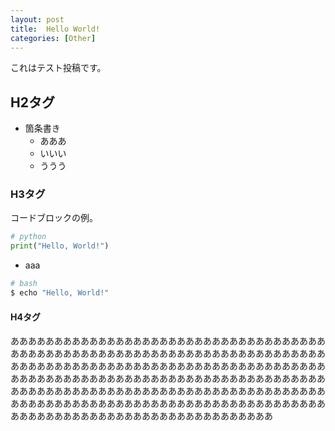 ```yaml
---
layout: post
title:  Hello World!
categories: [Other]
---
```


これはテスト投稿です。

## H2タグ

- 箇条書き
  - あああ
  - いいい
  - ううう

### H3タグ

コードブロックの例。

```python
# python
print("Hello, World!")
```

- aaa

```bash
# bash
$ echo "Hello, World!"
```

#### H4タグ

ああああああああああああああああああああああああああああああああああああああああああああああああああああああああああああああああああああああああああああああああああああああああああああああああああああああああああああああああああああああああああああああああああああああああああああああああああああああああああああああああああああああああああああああああああああああああああああああああああああああああああああああああああああああああああああああああああああああああああああああああああああああ